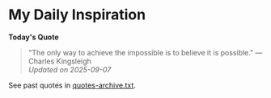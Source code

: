 # My Daily Inspiration

**Today's Quote**  
> "The only way to achieve the impossible is to believe it is possible." — Charles Kingsleigh  
*Updated on 2025-09-07*

See past quotes in [quotes-archive.txt](quotes-archive.txt).
